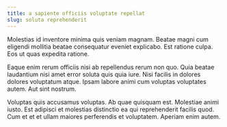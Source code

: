 ```yaml
---
title: a sapiente officiis voluptate repellat
slug: soluta reprehenderit
---
```


Molestias id inventore minima quis veniam magnam. Beatae magni cum eligendi mollitia beatae consequatur eveniet explicabo. Est ratione culpa. Eos ut quas expedita ratione.

Eaque enim rerum officiis nisi ab repellendus rerum non quo. Quia beatae laudantium nisi amet error soluta quis quia iure. Nisi facilis in dolores dolores voluptatum atque. Ipsam labore animi cum voluptas voluptates autem. Aut sint nostrum.

Voluptas quis accusamus voluptas. Ab quae quisquam est. Molestiae animi iusto. Est adipisci et molestias distinctio ea qui reprehenderit facilis quod. Cum et et et ullam maiores perferendis et voluptatem. Aperiam enim autem.
